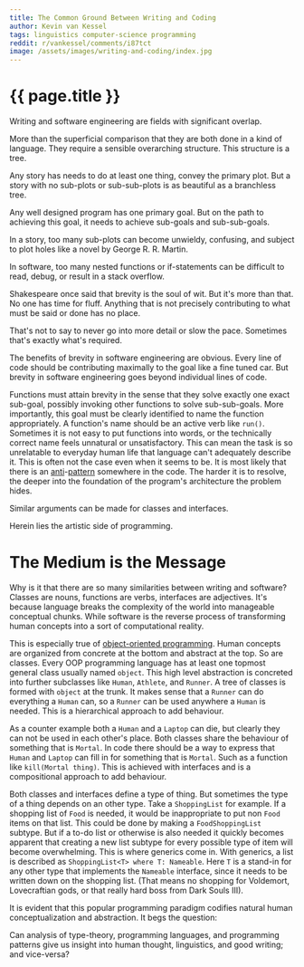 ```yaml
---
title: The Common Ground Between Writing and Coding
author: Kevin van Kessel
tags: linguistics computer-science programming
reddit: r/vankessel/comments/i87tct
image: /assets/images/writing-and-coding/index.jpg
---
```


# {{ page.title }}

Writing and software engineering are fields with significant overlap.

More than the superficial comparison that they are both done in a kind of language.
They require a sensible overarching structure. This structure is a tree.

Any story has needs to do at least one thing, convey the primary plot.
But a story with no sub-plots or sub-sub-plots is as beautiful as a branchless tree.

Any well designed program has one primary goal.
But on the path to achieving this goal, it needs to achieve sub-goals and sub-sub-goals.

In a story, too many sub-plots can become unwieldy, confusing, and subject to plot holes like a novel by George R. R. Martin.

In software, too many nested functions or if-statements can be difficult to read, debug, or result in a stack overflow.

Shakespeare once said that brevity is the soul of wit.
But it's more than that.
No one has time for fluff.
Anything that is not precisely contributing to what must be said or done has no place.

That's not to say to never go into more detail or slow the pace.
Sometimes that's exactly what's required.

The benefits of brevity in software engineering are obvious.
Every line of code should be contributing maximally to the goal like a fine tuned car.
But brevity in software engineering goes beyond individual lines of code.

Functions must attain brevity in the sense that they solve exactly one exact sub-goal, possibly invoking other functions to solve sub-sub-goals. More importantly, this goal must be clearly identified to name the function appropriately. A function's name should be an active verb like `run()`. Sometimes it is not easy to put functions into words, or the technically correct name feels unnatural or unsatisfactory. This can mean the task is so unrelatable to everyday human life that language can't adequately describe it. This is often not the case even when it seems to be. It is most likely that there is an [anti](https://en.wikipedia.org/wiki/Anti-pattern)-[pattern](https://en.wikipedia.org/wiki/Software_design_pattern) somewhere in the code. The harder it is to resolve, the deeper into the foundation of the program's architecture the problem hides.

Similar arguments can be made for classes and interfaces.

Herein lies the artistic side of programming.

# The Medium is the Message

Why is it that there are so many similarities between writing and software? Classes are nouns, functions are verbs, interfaces are adjectives. It's because language breaks the complexity of the world into manageable conceptual chunks. While software is the reverse process of transforming human concepts into a sort of computational reality.

This is especially true of [object-oriented programming](https://en.wikipedia.org/wiki/Object-oriented_programming). Human concepts are organized from concrete at the bottom and abstract at the top. So are classes. Every OOP programming language has at least one topmost general class usually named `object`. This high level abstraction is concreted into further subclasses like `Human`, `Athlete`, and `Runner`. A tree of classes is formed with `object` at the trunk. It makes sense that a `Runner` can do everything a `Human` can, so a `Runner` can be used anywhere a `Human` is needed. This is a hierarchical approach to add behaviour.

As a counter example both a `Human` and a `Laptop` can die, but clearly they can not be used in each other's place.
Both classes share the behaviour of something that is `Mortal`.
In code there should be a way to express that `Human` and `Laptop` can fill in for something that is `Mortal`.
Such as a function like `kill(Mortal thing)`.
This is achieved with interfaces and is a compositional approach to add behaviour.

Both classes and interfaces define a type of thing. But sometimes the type of a thing depends on an other type. Take a `ShoppingList` for example. If a shopping list of `Food` is needed, it would be inappropriate to put non `Food` items on that list. This could be done by making a `FoodShoppingList` subtype. But if a to-do list or otherwise is also needed it quickly becomes apparent that creating a new list subtype for every possible type of item will become overwhelming. This is where generics come in. With generics, a list is described as `ShoppingList<T> where T: Nameable`. Here `T` is a stand-in for any other type that implements the `Nameable` interface, since it needs to be written down on the shopping list. (That means no shopping for Voldemort, Lovecraftian gods, or that really hard boss from Dark Souls III).

It is evident that this popular programming paradigm codifies natural human conceptualization and abstraction. It begs the question:

Can analysis of type-theory, programming languages, and programming patterns give us insight into human thought, linguistics, and good writing; and vice-versa?
